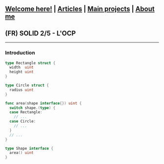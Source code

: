 ## [Welcome here!](https://vpenando.github.io) | [Articles](https://vpenando.github.io/articles.html) | [Main projects](https://vpenando.github.io/projects.html) | [About me](https://vpenando.github.io/about.html)

## (FR) SOLID 2/5 - L'OCP

---

### Introduction

```go
type Rectangle struct {
  width  uint
  height uint
}

type Circle struct {
  radius uint
}

func area(shape interface{}) uint {
  switch shape.(type) {
  case Rectangle:
    // ...
  case Circle:
    // ...
  }
  // ...
}
```

```go
type Shape interface {
  area() uint
}
```

